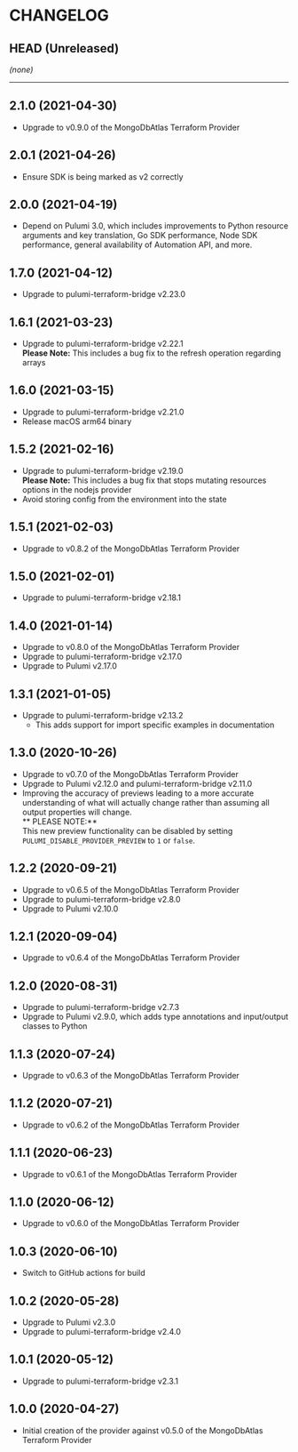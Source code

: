 CHANGELOG
=========

## HEAD (Unreleased)
_(none)_

---

## 2.1.0 (2021-04-30)
* Upgrade to v0.9.0 of the MongoDbAtlas Terraform Provider

## 2.0.1 (2021-04-26)
* Ensure SDK is being marked as v2 correctly

## 2.0.0 (2021-04-19)
* Depend on Pulumi 3.0, which includes improvements to Python resource arguments and key translation, Go SDK performance,
  Node SDK performance, general availability of Automation API, and more.

## 1.7.0 (2021-04-12)
* Upgrade to pulumi-terraform-bridge v2.23.0

## 1.6.1 (2021-03-23)
* Upgrade to pulumi-terraform-bridge v2.22.1  
  **Please Note:** This includes a bug fix to the refresh operation regarding arrays

## 1.6.0 (2021-03-15)
* Upgrade to pulumi-terraform-bridge v2.21.0
* Release macOS arm64 binary

## 1.5.2 (2021-02-16)
* Upgrade to pulumi-terraform-bridge v2.19.0  
  **Please Note:** This includes a bug fix that stops mutating resources options in the nodejs provider
* Avoid storing config from the environment into the state

## 1.5.1 (2021-02-03)
* Upgrade to v0.8.2 of the MongoDbAtlas Terraform Provider

## 1.5.0 (2021-02-01)
* Upgrade to pulumi-terraform-bridge v2.18.1

## 1.4.0 (2021-01-14)
* Upgrade to v0.8.0 of the MongoDbAtlas Terraform Provider
* Upgrade to pulumi-terraform-bridge v2.17.0
* Upgrade to Pulumi v2.17.0

## 1.3.1 (2021-01-05)
* Upgrade to pulumi-terraform-bridge v2.13.2
  * This adds support for import specific examples in documentation

## 1.3.0 (2020-10-26)
* Upgrade to v0.7.0 of the MongoDbAtlas Terraform Provider
* Upgrade to Pulumi v2.12.0 and pulumi-terraform-bridge v2.11.0
* Improving the accuracy of previews leading to a more accurate understanding of what will actually change rather than assuming all output properties will change.  
  ** PLEASE NOTE:**  
  This new preview functionality can be disabled by setting `PULUMI_DISABLE_PROVIDER_PREVIEW` to `1` or `false`.

## 1.2.2 (2020-09-21)
* Upgrade to v0.6.5 of the MongoDbAtlas Terraform Provider
* Upgrade to pulumi-terraform-bridge v2.8.0
* Upgrade to Pulumi v2.10.0

## 1.2.1 (2020-09-04)
* Upgrade to v0.6.4 of the MongoDbAtlas Terraform Provider

## 1.2.0 (2020-08-31)
* Upgrade to pulumi-terraform-bridge v2.7.3
* Upgrade to Pulumi v2.9.0, which adds type annotations and input/output classes to Python

## 1.1.3 (2020-07-24)
* Upgrade to v0.6.3 of the MongoDbAtlas Terraform Provider

## 1.1.2 (2020-07-21)
* Upgrade to v0.6.2 of the MongoDbAtlas Terraform Provider

## 1.1.1 (2020-06-23)
* Upgrade to v0.6.1 of the MongoDbAtlas Terraform Provider

## 1.1.0 (2020-06-12)
* Upgrade to v0.6.0 of the MongoDbAtlas Terraform Provider

## 1.0.3 (2020-06-10)
* Switch to GitHub actions for build

## 1.0.2 (2020-05-28)
* Upgrade to Pulumi v2.3.0
* Upgrade to pulumi-terraform-bridge v2.4.0

## 1.0.1 (2020-05-12)
* Upgrade to pulumi-terraform-bridge v2.3.1

## 1.0.0 (2020-04-27)
* Initial creation of the provider against v0.5.0 of the MongoDbAtlas Terraform Provider
